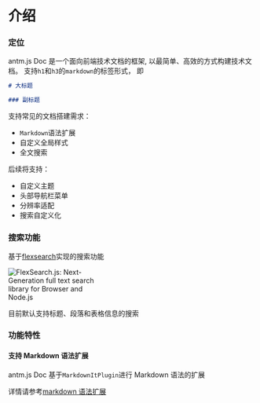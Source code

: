 # 介绍

### 定位

antm.js Doc 是一个面向前端技术文档的框架, 以最简单、高效的方式构建技术文档。
支持`h1`和`h3`的`markdown`的标签形式， 即

```markdown
# 大标题

### 副标题
```

支持常见的文档搭建需求：

- `Markdown`语法扩展
- 自定义全局样式
- 全文搜索

后续将支持：

- 自定义主题
- 头部导航栏菜单
- 分辨率适配
- 搜索自定义化

### 搜索功能

基于[flexsearch](https://www.npmjs.com/package/flexsearch)实现的搜索功能

<img src="https://camo.githubusercontent.com/64811ef125fd0abc2db32d3668edf879b532a8e9d3cd2fc87ed25d8edfbd8028/68747470733a2f2f63646e2e6a7364656c6976722e6e65742f67682f6e657874617070732d64652f666c6578736561726368406d61737465722f646f632f666c65787365617263682d6c6f676f2d676c6173732e7376673f7632" alt="FlexSearch.js: Next-Generation full text search library for Browser and Node.js" data-canonical-src="https://cdn.jsdelivr.net/gh/nextapps-de/flexsearch@master/doc/flexsearch-logo-glass.svg?v2" style="max-width: 40%;">

目前默认支持标题、段落和表格信息的搜索

### 功能特性

#### 支持 Markdown 语法扩展

antm.js Doc 基于`MarkdownItPlugin`进行 Markdown 语法的扩展

详情请参考[markdown 语法扩展](/#/markdown-expand)
